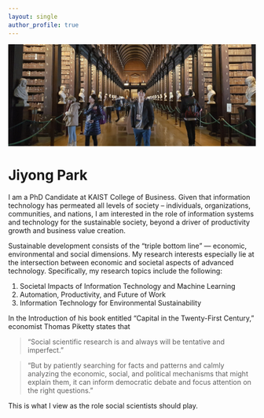 ```yaml
---
layout: single
author_profile: true
---
```


![](/assets/images/home-photo.jpg)

# Jiyong Park 


I am a PhD Candidate at KAIST College of Business. Given that information technology has permeated all levels of society – individuals, organizations, communities, and nations, I am interested in the role of information systems and technology for the sustainable society, beyond a driver of productivity growth and business value creation. 

Sustainable development consists of the “triple bottom line” — economic, environmental and social dimensions. My research interests especially lie at the intersection between economic and societal aspects of advanced technology. Specifically, my research topics include the following:
1. Societal Impacts of Information Technology and Machine Learning
2. Automation, Productivity, and Future of Work
3. Information Technology for Environmental Sustainability

In the Introduction of his book entitled “Capital in the Twenty-First Century,” economist Thomas Piketty states that
> “Social scientific research is and always will be tentative and imperfect.”

> “But by patiently searching for facts and patterns and calmly analyzing the economic, social, and political mechanisms that might explain them, it can inform democratic debate and focus attention on the right questions.”

This is what I view as the role social scientists should play.
